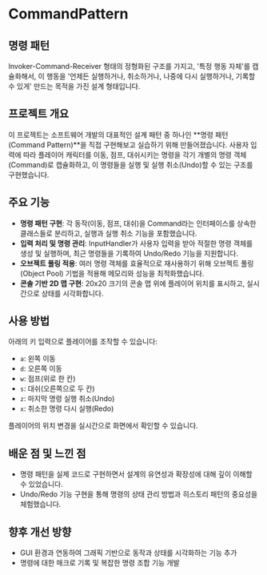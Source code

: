 # CommandPattern

## 명령 패턴
Invoker-Command-Receiver 형태의 정형화된 구조를 가지고, '특정 행동 자체'를 캡슐화해서, 이 행동을 '언제든 실행하거나, 취소하거나, 나중에 다시 실행하거나, 기록할 수 있게' 만드는 목적을 가진 설계 형태입니다.

## 프로젝트 개요
이 프로젝트는 소프트웨어 개발의 대표적인 설계 패턴 중 하나인 **명령 패턴(Command Pattern)**을 직접 구현해보고 실습하기 위해 만들어졌습니다.
사용자 입력에 따라 플레이어 캐릭터를 이동, 점프, 대쉬시키는 명령을 각기 개별의 명령 객체(Command)로 캡슐화하고, 이 명령들을 실행 및 실행 취소(Undo)할 수 있는 구조를 구현했습니다.

## 주요 기능
*   **명령 패턴 구현**: 각 동작(이동, 점프, 대쉬)을 Command라는 인터페이스를 상속한 클래스들로 분리하고, 실행과 실행 취소 기능을 포함했습니다.
*   **입력 처리 및 명령 관리**: InputHandler가 사용자 입력을 받아 적절한 명령 객체를 생성 및 실행하며, 최근 명령들을 기록하여 Undo/Redo 기능을 지원합니다.
*   **오브젝트 풀링 적용**: 여러 명령 객체를 효율적으로 재사용하기 위해 오브젝트 풀링(Object Pool) 기법을 적용해 메모리와 성능을 최적화했습니다.
*   **콘솔 기반 2D 맵 구현**: 20x20 크기의 콘솔 맵 위에 플레이어 위치를 표시하고, 실시간으로 상태를 시각화합니다.

## 사용 방법
아래의 키 입력으로 플레이어를 조작할 수 있습니다:
*   `a`: 왼쪽 이동
*   `d`: 오른쪽 이동
*   `w`: 점프(위로 한 칸)
*   `s`: 대쉬(오른쪽으로 두 칸)
*   `z`: 마지막 명령 실행 취소(Undo)
*   `x`: 취소한 명령 다시 실행(Redo)

플레이어의 위치 변경을 실시간으로 화면에서 확인할 수 있습니다.

## 배운 점 및 느낀 점
*   명령 패턴을 실제 코드로 구현하면서 설계의 유연성과 확장성에 대해 깊이 이해할 수 있었습니다.
*   Undo/Redo 기능 구현을 통해 명령의 상태 관리 방법과 히스토리 패턴의 중요성을 체험했습니다.

## 향후 개선 방향
*   GUI 환경과 연동하여 그래픽 기반으로 동작과 상태를 시각화하는 기능 추가
*   명령에 대한 매크로 기록 및 복잡한 명령 조합 기능 개발